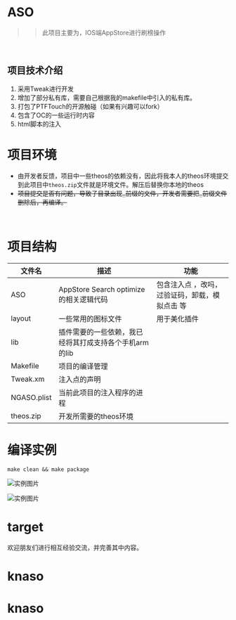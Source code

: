 # ASO

>>此项目主要为，IOS端AppStore进行刷榜操作


   
## 项目技术介绍

1. 采用Tweak进行开发
2. 增加了部分私有库，需要自己根据我的makefile中引入的私有库。
3. 打包了PTFTouch的开源触碰（如果有兴趣可以fork）
4. 包含了OC的一些运行时内容
5. html脚本的注入

# 项目环境
* 由开发者反馈，项目中一些theos的依赖没有，因此将我本人的theos环境提交到此项目中`theos.zip`文件就是环境文件。解压后替换你本地的theos
* <del>项目提交是否有问题，导致子目录出现`_`前缀的文件，开发者需要把`_`前缀文件删除后，再编译。</del>

 
  
  
# 项目结构

|文件名|描述|功能|
|---|-----|------|
|ASO|AppStore Search optimize 的相关逻辑代码|包含注入点 ，改吗，过验证码，卸载，模拟点击 等|
|layout|一些常用的图标文件|用于美化插件|
|lib|插件需要的一些依赖，我已经将其打成支持各个手机arm的lib||
|Makefile|项目的编译管理||
|Tweak.xm|注入点的声明||
|NGASO.plist|当前此项目的注入程序的进程||
|theos.zip|开发所需要的theos环境||


# 编译实例
```
make clean && make package 
```
![实例图片](https://github.com/houshuai0816/ASO/blob/master/pic/QQ20180609-093818.png)

![实例图片](https://github.com/houshuai0816/ASO/blob/master/pic/QQ20180609-093803.png)


# target
欢迎朋友们进行相互经验交流，并完善其中内容。
  
 
# knaso
# knaso
